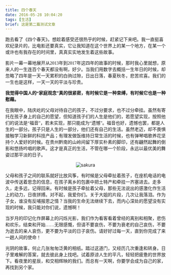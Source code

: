 ```yaml
---
title: 四个春天
date: 2016-05-28 10:04:20
tags: [生活]
brief: 这是第二篇测试文章
---
```


<font face="微软雅黑">跑去看了《四个春天》。想趁着感受还很热乎的时候，赶紧记下来吧。我一直挺喜欢纪录片的，比电影还要真实，它让我知道在这个世界上的某一个地方，在某一个或许也有我存在的时间里，真真实实地发生着这些故事。</font>

<font face="微软雅黑">影片一幕一幕地展开从2013年到2017年这四年的故事的时候，那时我心里就想，原来人的一生连百个春天都没有啊，好少。当我们用数字去概括一生年日的时候，却忽略了四年是一天一天累积的白驹过隙，日出日落，春夏秋冬，悲苦欢喜。我们的一生也是这样，一天一天的平淡与珍贵。</font>

<font face="微软雅黑">**我觉得中国人的“家庭观念”真的很紧密，有时候它是一种束缚，有时候它也是一种慰藉。**</font>

<font face="微软雅黑">在我眼中，陆庆屹的父母对待自己的孩子，不过分要求，也不过分牵挂。虽然有寄托在孩子身上的自己的愿望，但知道孩子们的人生是他们的，若愿望实现，按照他们的说法是“福音”，若未实现，那只能成为“遗憾”。福音也好，遗憾也罢，都是人生的一部分。孩子只是人生的一部分，他们还有自己的生活。虽然老迈，却不畏惧接触学习新鲜的科技产品；有理发做饭维持日常生活的时候，也有弹琴唱歌养花坚持个人爱好的时候。在贵州黔南的山岭间留下厚实朴素的脚印，还有翩然起舞的倒影和悠扬吟唱的歌声。这才是真正的生活，不管在哪一个阶段，永远以最优美的舞姿过那平淡的日子。</font>
<div align=center>

![sakura](/grassflavorbean.github.io/images/material/sakura.jpg)</div>
<font face="微软雅黑">父母和孩子之间的联系就好比放风筝，有时候是父母牵扯着孩子，在座机电话的电波中传送着思念的信息，在孩子离乡的包裹中把土特产和牵挂一齐塞进去。走多久，走多远，记得回来。有时候是孩子牵扯着父母，那些无法说出的感激化作生活上的动力，日夜拼搏。对不起，我爱你们。关于大姐的片段，几次让我落泪。作为子女，谁没有反哺报恩之情？当我的生命无法继续下去，而内心深处的愿望没有实现的时候，我只能对你们说，遗憾啊！</font>

<font face="微软雅黑">当岁月的印记化作屏幕上的闪烁光影，我们作为看客看着曾经的离别和相聚，悲伤和欢乐，结束和开始……无限感慨，但请不要哀伤，不要为衰老的自己哀伤，不要为逝去的亲人哀伤，更不要为平淡的日子哀伤。请好好过每一天，直到你完成了来一趟人间的使命！</font>

<font face="微软雅黑">光阴的故事，何止几张匆匆泛黄的相纸。踏过这道门，又经历几次重逢和转身。日子里难解的答案，就去彼此身上找吧。试着原谅人生的平凡，轻轻把疲惫的世界放下。看夜里的星辰，和交相辉映的我们。而总有一天啊，你要学会成为自己的家，再找到另个家。 </font>


